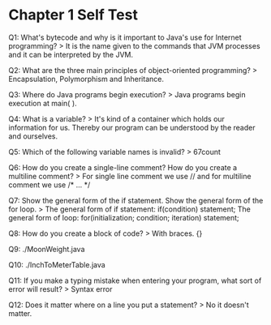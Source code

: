 # Chapter 1 Self Test

Q1: What's bytecode and why is it important to Java's use for Internet programming? > It is the name given to the commands that JVM processes and it can be interpreted by the JVM.

Q2: What are the three main principles of object-oriented programming? > Encapsulation, Polymorphism and Inheritance.

Q3: Where do Java programs begin execution? > Java programs begin execution at main( ).

Q4: What is a variable? > It's kind of a container which holds our information for us. Thereby our program can be understood by the reader and ourselves.

Q5: Which of the following variable names is invalid? > 67count

Q6: How do you create a single-line comment? How do you create a multiline comment? > For single line comment we use // and for multiline comment we use /* ... */

Q7: Show the general form of the if statement. Show the general form of the for loop. > The general form of if statement: if(condition) statement;
    The general form of loop: for(initialization; condition; iteration) statement;

Q8: How do you create a block of code? > With braces. {}

Q9: ./MoonWeight.java

Q10: ./InchToMeterTable.java

Q11: If you make a typing mistake when entering your program, what sort of error will result? > Syntax error

Q12: Does it matter where on a line you put a statement? > No it doesn't matter.
